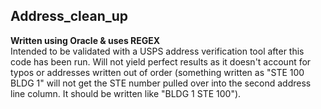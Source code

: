 ## Address_clean_up

**Written using Oracle & uses REGEX**  
Intended to be validated with a USPS address verification tool after this code has been run. Will not yield perfect results as it doesn't account for typos or addresses written out of order (something written as "STE 100 BLDG 1" will not get the STE number pulled over into the second address line column. It should be written like "BLDG 1 STE 100").

